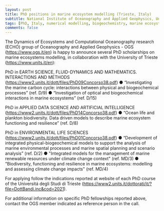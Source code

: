 ```yaml
---
layout: post
title: PhD positions in marine ecosystem modelling (Trieste, Italy)
subtitle: National Institute of Oceanography and Applied Geophysics, University of Trieste
tags: [PhD, Italy, numerical modelling, biogeochemistry, marine ecosystems]
comments: false
---
```

The Dynamics of Ecosystems and Computational Oceanography research (ECHO) group of Oceanography and Applied Geophysics - OGS (https://www.ogs.it/en) is happy to announce several PhD scholarships on marine ecosystems modelling, in collaboration with the University of Trieste (https://www.units.it/en):

PhD in EARTH SCIENCE, FLUID-DYNAMICS AND MATHEMATICS. INTERACTIONS AND METHODS (https://www2.units.it/dott/files/PhD09Concorso38.pdf)
●      “Investigating the marine carbon cycle: interactions between physical and biogeochemical processes” (ref. D/9)
●      “Investigation of optical and biogeochemical interactions in marine ecosystems” (ref. D/15)

PhD in APPLIED DATA SCIENCE AND ARTIFICIAL INTELLIGENCE (https://www2.units.it/dott/files/PhD14Concorso38.pdf)
●      “Ocean life and plankton biodiversity. Data driven models to describe marine ecosystem functioning and resilience” (ref. D/8)

PhD in ENVIRONMENTAL LIFE SCIENCES (https://www2.units.it/dott/files/PhD01Concorso38.pdf)
●      “Development of integrated physical-biogeochemical models to support the analysis of marine environmental processes and marine spatial planning and scenario analysis” (ref. D/2)
●      "Integrated models for the management of marine renewable resources under climate change context" (ref. MD/3)
●      "Biodiversity, functioning and resilience in marine ecosystems: modelling and assessing climate change impacts" (ref. MD/4)

For applying follow the indications reported at website of each PhD course of the Universitá degli Studi di Trieste (https://www2.units.it/dottorati/it/?file=DottBandi.inc&cod=2021).

For additional information on specific PhD fellowships reported above, contact the OGS member indicated as reference person in the call.
